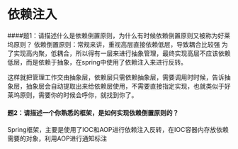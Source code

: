 # 依赖注入

####题1：请描述什么是依赖倒置原则，为什么有时候依赖倒置原则又被称为好莱坞原则？
依赖倒置原则：常规来讲，重视高层直接依赖低层，导致耦合比较强
              为了实现高内聚，低耦合，所以得有一层来进行抽象管理，最终实现高层不应该依赖低层，而是依赖于抽象，在spring中使用了依赖注入来进行反转。

这样就把管理工作交由抽象层，依赖层只需依赖抽象层，需要调用时时候，告诉抽象层，抽象层会自动提取出来给依赖层使用，不需要直接指定实现，也就类似于好莱坞原则，需要你的时候会呼你，就找到你了。

#### 题2：请描述一个你熟悉的框架，是如何实现依赖倒置原则的？
Spring框架，主要是使用了IOC和AOP进行依赖注入反转，在IOC容器内存放依赖需要的对象，利用AOP进行通知标注
